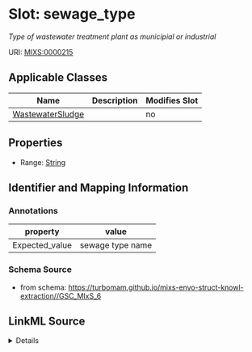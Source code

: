 # Slot: sewage_type


_Type of wastewater treatment plant as municipial or industrial_



URI: [MIXS:0000215](https://w3id.org/mixs/0000215)



<!-- no inheritance hierarchy -->




## Applicable Classes

| Name | Description | Modifies Slot |
| --- | --- | --- |
[WastewaterSludge](WastewaterSludge.md) |  |  no  |







## Properties

* Range: [String](String.md)





## Identifier and Mapping Information





### Annotations

| property | value |
| --- | --- |
| Expected_value | sewage type name |



### Schema Source


* from schema: https://turbomam.github.io/mixs-envo-struct-knowl-extraction//GSC_MIxS_6




## LinkML Source

<details>
```yaml
name: sewage_type
annotations:
  Expected_value:
    tag: Expected_value
    value: sewage type name
description: Type of wastewater treatment plant as municipial or industrial
title: sewage type
notes:
- type
from_schema: https://turbomam.github.io/mixs-envo-struct-knowl-extraction//GSC_MIxS_6
rank: 1000
string_serialization: '{text}'
slot_uri: MIXS:0000215
multivalued: false
alias: sewage_type
domain_of:
- WastewaterSludge
range: string
required: false
recommended: false

```
</details>